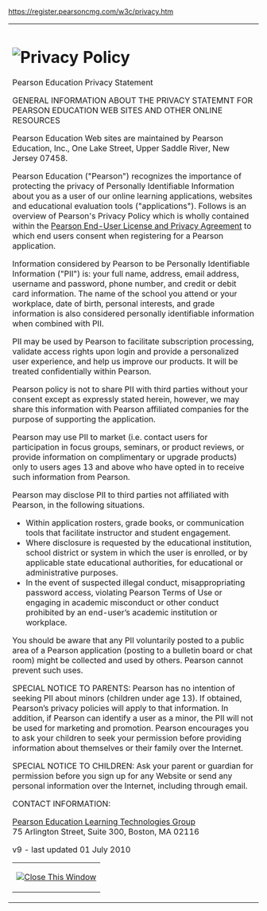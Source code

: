 https://register.pearsoncmg.com/w3c/privacy.htm

<table>
<colgroup>
<col width="100%" />
</colgroup>
<tbody>
<tr class="odd">
<td><div id="contentPopup">
<h1 id="privacy-policy"><img src="/images/sms4/reg/popupheadlines/privacy.gif" alt="Privacy Policy" /></h1>
<p>Pearson Education Privacy Statement</p>
<p>GENERAL INFORMATION ABOUT THE PRIVACY STATEMNT FOR PEARSON EDUCATION WEB SITES AND OTHER ONLINE RESOURCES</p>
<p>Pearson Education Web sites are maintained by Pearson Education, Inc., One Lake Street, Upper Saddle River, New Jersey 07458.</p>
<p>Pearson Education (&quot;Pearson&quot;) recognizes the importance of protecting the privacy of Personally Identifiable Information about you as a user of our online learning applications, websites and educational evaluation tools (&quot;applications&quot;). Follows is an overview of Pearson's Privacy Policy which is wholly contained within the <a href="https://register.pearsoncmg.com/reg/include/license2.jsp">Pearson End-User License and Privacy Agreement</a> to which end users consent when registering for a Pearson application.</p>
<p>Information considered by Pearson to be Personally Identifiable Information (&quot;PII&quot;) is: your full name, address, email address, username and password, phone number, and credit or debit card information. The name of the school you attend or your workplace, date of birth, personal interests, and grade information is also considered personally identifiable information when combined with PII.</p>
<p>PII may be used by Pearson to facilitate subscription processing, validate access rights upon login and provide a personalized user experience, and help us improve our products. It will be treated confidentially within Pearson.</p>
<p>Pearson policy is not to share PII with third parties without your consent except as expressly stated herein, however, we may share this information with Pearson affiliated companies for the purpose of supporting the application.</p>
<p>Pearson may use PII to market (i.e. contact users for participation in focus groups, seminars, or product reviews, or provide information on complimentary or upgrade products) only to users ages 13 and above who have opted in to receive such information from Pearson.</p>
<p>Pearson may disclose PII to third parties not affiliated with Pearson, in the following situations.</p>
<ul>
<li>Within application rosters, grade books, or communication tools that facilitate instructor and student engagement.</li>
<li>Where disclosure is requested by the educational institution, school district or system in which the user is enrolled, or by applicable state educational authorities, for educational or administrative purposes.</li>
<li>In the event of suspected illegal conduct, misappropriating password access, violating Pearson Terms of Use or engaging in academic misconduct or other conduct prohibited by an end-user’s academic institution or workplace.</li>
</ul>
<p>You should be aware that any PII voluntarily posted to a public area of a Pearson application (posting to a bulletin board or chat room) might be collected and used by others. Pearson cannot prevent such uses.</p>
<p>SPECIAL NOTICE TO PARENTS: Pearson has no intention of seeking PII about minors (children under age 13). If obtained, Pearson’s privacy policies will apply to that information. In addition, if Pearson can identify a user as a minor, the PII will not be used for marketing and promotion. Pearson encourages you to ask your children to seek your permission before providing information about themselves or their family over the Internet.</p>
<p>SPECIAL NOTICE TO CHILDREN: Ask your parent or guardian for permission before you sign up for any Website or send any personal information over the Internet, including through email.</p>
<p>CONTACT INFORMATION:</p>
<p><a href="mailto:manageacct@pearsoned.com">Pearson Education Learning Technologies Group</a><br />
75 Arlington Street, Suite 300, Boston, MA 02116</p>
<p>v9 - last updated 01 July 2010</p>
<table>
<colgroup>
<col width="100%" />
</colgroup>
<tbody>
<tr class="odd">
<td><p><a href=""><img src="/images/sms4/reg/buttons/close-window.gif" alt="Close This Window" /></a></p></td>
</tr>
</tbody>
</table>
</div></td>
</tr>
</tbody>
</table>


